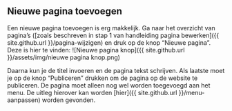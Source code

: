 ## Nieuwe pagina toevoegen

Een nieuwe pagina toevoegen is erg makkelijk. Ga naar het overzicht van pagina’s ([zoals beschreven in stap 1 van handleiding pagina bewerken]({{ site.github.url }}/pagina-wijzigen) en druk op de knop “Nieuwe pagina”. Deze is hier te vinden:
![Nieuwe pagina knop]({{ site.github.url }}/assets/img/nieuwe pagina knop.png)

Daarna kun je de titel invoeren en de pagina tekst schrijven. Als laatste moet je op de knop “Publiceren” drukken om de pagina op de website te publiceren. De pagina moet alleen nog wel worden toegevoegd aan het menu. De uitleg hierover kan worden [hier]({{ site.github.url }}/menu-aanpassen) worden gevonden.
